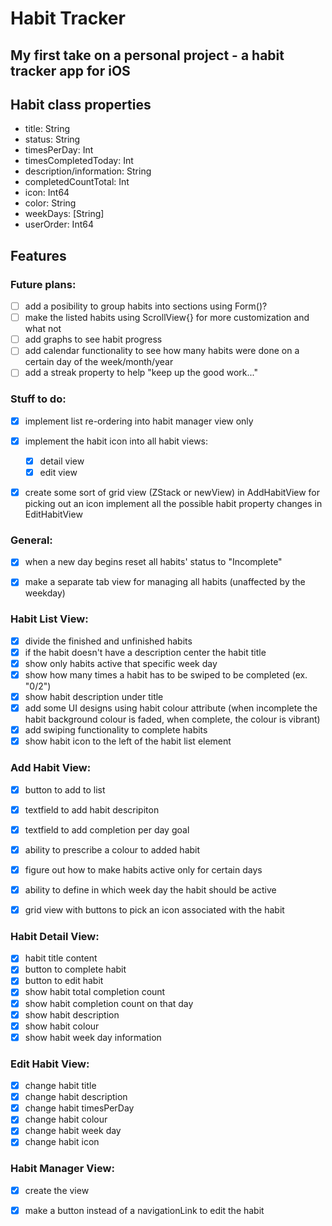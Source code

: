 # Habit Tracker
My first take on a personal project - a habit tracker app for iOS
---

## Habit class properties
- title: String
- status: String
- timesPerDay: Int
- timesCompletedToday: Int
- description/information: String
- completedCountTotal: Int
- icon: Int64
- color: String
- weekDays: [String]
- userOrder: Int64


## Features

### Future plans:
- [ ] add a posibility to group habits into sections using Form()?
- [ ] make the listed habits using ScrollView{} for more customization and what not
- [ ] add graphs to see habit progress
- [ ] add calendar functionality to see how many habits were done on a certain day of the week/month/year
- [ ] add a streak property to help "keep up the good work..."

### Stuff to do:
- [x] implement list re-ordering into habit manager view only
- [x] implement the habit icon into all habit views:
   - [x] detail view
   - [x] edit view
- [x] create some sort of grid view (ZStack or newView) in AddHabitView for picking out an icon
 implement all the possible habit property changes in EditHabitView


### General:
- [x] when a new day begins reset all habits' status to "Incomplete"
- [x] make a separate tab view for managing all habits (unaffected by the weekday)


### **Habit List View**:
- [x] divide the finished and unfinished habits
- [x] if the habit doesn't have a description center the habit title
- [x] show only habits active that specific week day
- [x]  show how many times a habit has to be swiped to be completed (ex. "0/2")
- [x] show habit description under title
- [x] add some UI designs using habit colour attribute (when incomplete the habit background colour is faded, when complete, the colour is vibrant)
- [x] add swiping functionality to complete habits
- [x]  show habit icon to the left of the habit list element

### **Add Habit View**:
- [x] button to add to list
- [x] textfield to add habit descripiton
- [x] textfield to add completion per day goal
- [x] ability to prescribe a colour to added habit
- [x] figure out how to make habits active only for certain days
- [x] ability to define in which week day the habit should be active
- [x] grid view with buttons to pick an icon associated with the habit  


### **Habit Detail View**:
- [x] habit title content
- [x] button to complete habit
- [x] button to edit habit
- [x] show habit total completion count
- [x] show habit completion count on that day
- [x] show habit description
- [x] show habit colour
- [x] show habit week day information

### **Edit Habit View**:
- [x] change habit title
- [x] change habit description
- [x] change habit timesPerDay
- [x] change habit colour
- [x] change habit week day
- [x] change habit icon

### **Habit Manager View**:
- [x] create the view
- [x] make a button instead of a navigationLink to edit the habit

